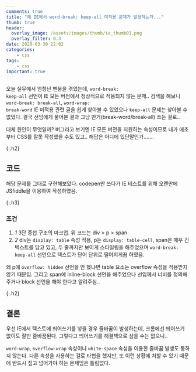 ```yaml
---
comments: true
title: "왜 IE에서 word-break: keep-all 미적용 문제가 발생하는가..."
thumb: true
header:
  overlay_image: /assets/images/thumb/ie_thumb01.png
  overlay_filter: 0.3
date: 2020-03-30 22:02
categories:
    - css
tags:
    - css
important: true
---
```

오늘 실무에서 엄청난 멘붕을 겪었는데, <code>word-break: keep-all</code> 선언이 IE 모든 버전에서 정상적으로 적용되지 않는 문제.. 검색을 해보니 <code>word-break: break-all</code>, <code>word-wrap: break-word</code> IE 미적용 관련 글을 쉽게 찾아볼 수 있었으나 <code>keep-all</code> 문제는 찾아볼 수 없었다. 결국 선임에게 물어본 결과 그냥 딴거(break-word/break-all) 쓰는 걸로..

대체 원인이 무엇일까? 버그라고 보기엔 IE 모든 버전을 지원하는 속성이므로 내가 애초부터 CSS를 잘못 작성했을 수도 있고.. 해답은 어디에 있단말인가.......

{:.h2}
## 코드

<script async src="//jsfiddle.net/dmitry762/psgk8hcf/12/embed/html,css,result/"></script>

해당 문제를 그대로 구현해보았다. codepen만 쓰다가 IE 테스트를 위해 오랜만에 JSfiddle을 이용하여 작성하였음.

{:.h3}
### <span>조건</span>

<div class="cont-box type1">
  <ol class="bu-list--num type2">
    <li>
      <em class="num">1</em> 3단 중첩 구조의 마크업. 위 코드는 div &gt; p &gt; span
    </li>
    <li>
      <em class="num">2</em> div는 <code>display: table</code> 속성 적용, p는 <code>display: table-cell</code>, span은 매우 긴 텍스트를 담고 있고, 두 줄까지만 보이게 스타일링을 해주었으며 <code>word-break: keep-all</code> 선언으로 텍스트가 단어 단위로 떨어지게끔 하였음.
    </li>
  </ol>
</div>

왜 p에 <code>overflow: hidden</code> 선언을 안 했냐면 table 요소는 overflow 속성을 적용받지 않기 때문임. 그리고 span에 inline-block 선언을 해주었으나 선임께서 너비를 정의해주거나 block 선언을 해야 한다고 알려주심..

{:.h2}
## 결론
우선 IE에서 텍스트에 띄어쓰기를 넣을 경우 줄바꿈이 발생하는데, 크롬에선 띄어쓰기 없이도 잘만 줄바꿈된다. 그렇다고 띄어쓰기를 해결책으로 삼을 수는 없으니..

<code>word-wrap</code>, <code>overflow-wrap</code> 속성이나 <code>white-space</code> 속성을 이용한 줄바꿈 발생도 통하지 않는다. 다른 속성을 사용하는 걸로 타협을 했지만, 또 이런 상황에 처할 수 있기 때문에 반드시 짚고 넘어가야 하는 문제임은 틀림없다.